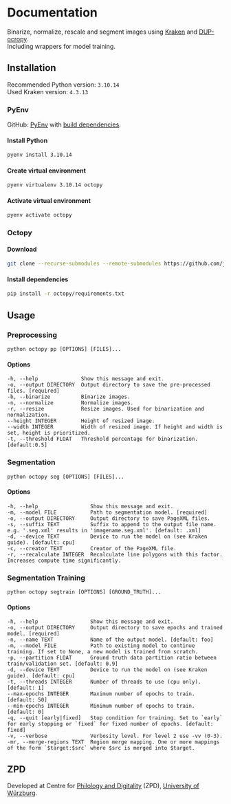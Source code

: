 # Documentation
Binarize, normalize, rescale and segment images using [Kraken](https://github.com/mittagessen/kraken)
and [DUP-ocropy](https://github.com/ocropus-archive/DUP-ocropy). <br>
Including wrappers for model training.

## Installation
Recommended Python version: `3.10.14` <br>
Used Kraken version: `4.3.13`

### PyEnv
GitHub: [PyEnv](https://github.com/pyenv/pyenv) with [build dependencies](https://github.com/pyenv/pyenv/wiki#suggested-build-environment).
#### Install Python
```bash
pyenv install 3.10.14
```
#### Create virtual environment
```bash
pyenv virtualenv 3.10.14 octopy
```

#### Activate virtual environment
```bash
pyenv activate octopy
```

### Octopy
#### Download
```bash
git clone --recurse-submodules --remote-submodules https://github.com/jahtz/octopy.git
```

#### Install dependencies
```bash
pip install -r octopy/requirements.txt
```

## Usage
### Preprocessing
```shell
python octopy pp [OPTIONS] [FILES]...
```
#### Options
```
-h, --help              Show this message and exit.
-o, --output DIRECTORY  Output directory to save the pre-processed files. [required]
-b, --binarize          Binarize images.
-n, --normalize         Normalize images.
-r, --resize            Resize images. Used for binarization and normalization.
--height INTEGER        Height of resized image.
--width INTEGER         Width of resized image. If height and width is set, height is prioritized.
-t, --threshold FLOAT   Threshold percentage for binarization. [default:0.5]
```

### Segmentation
```shell
python octopy seg [OPTIONS] [FILES]...
```
#### Options
```
-h, --help                 Show this message and exit.
-m, --model FILE           Path to segmentation model. [required]
-o, --output DIRECTORY     Output directory to save PageXML files.
-s, --suffix TEXT          Suffix to append to the output file name. e.g. '.seg.xml' results in 'imagename.seg.xml'. [default: .xml]
-d, --device TEXT          Device to run the model on (see Kraken guide). [default: cpu]
-c, --creator TEXT         Creator of the PageXML file.
-r, --recalculate INTEGER  Recalculate line polygons with this factor. Increases compute time significantly.
```

### Segmentation Training
```shell
python octopy segtrain [OPTIONS] [GROUND_TRUTH]...
```
#### Options
```
-h, --help                 Show this message and exit.
-o, --output DIRECTORY     Output directory to save epochs and trained model. [required]
-n, --name TEXT            Name of the output model. [default: foo]
-m, --model FILE           Path to existing model to continue training. If set to None, a new model is trained from scratch.
-p, --partition FLOAT      Ground truth data partition ratio between train/validation set. [default: 0.9]
-d, --device TEXT          Device to run the model on (see Kraken guide). [default: cpu]
-t, --threads INTEGER      Number of threads to use (cpu only). [default: 1]
--max-epochs INTEGER       Maximum number of epochs to train. [default: 50]
--min-epochs INTEGER       Minimum number of epochs to train. [default: 0]
-q, --quit [early|fixed]   Stop condition for training. Set to `early` for early stopping or `fixed` for fixed number of epochs. [default: fixed]
-v, --verbose              Verbosity level. For level 2 use -vv (0-3).
-mr, --merge-regions TEXT  Region merge mapping. One or more mappings of the form `$target:$src` where $src is merged into $target.
```

## ZPD
Developed at Centre for [Philology and Digitality](https://www.uni-wuerzburg.de/en/zpd/) (ZPD), [University of Würzburg](https://www.uni-wuerzburg.de/en/).
